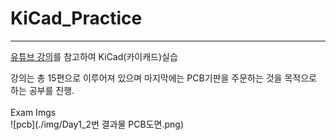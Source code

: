 # KiCad_Practice
***
[유튜브 강의](https://www.youtube.com/watch?v=MrIUESCI15k&list=PLj5NnUk28LOecGFEXqgYY5xdjfHh7dqTh)를 참고하여 KiCad(카이캐드)실습   

강의는 총 15편으로 이루어져 있으며 마지막에는 PCB기판을 주문하는 것을 목적으로 하는 공부를 진행.   
<br>
Exam Imgs
<br>
![pcb](./img/Day1_2번 결과물 PCB도면.png)
